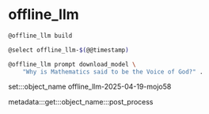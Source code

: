 # offline_llm

```bash
@offline_llm build
```

```bash
@select offline_llm-$(@@timestamp)

@offline_llm prompt download_model \
    "Why is Mathematics said to be the Voice of God?" .
```

set:::object_name offline_llm-2025-04-19-mojo58

metadata:::get:::object_name:::post_process